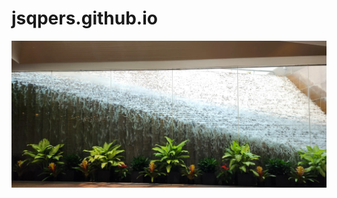 # jsqpers.github.io
<picture>
 <img alt="Waterfall with plants in front" src="https://github.com/jsqpers/jsqpers.github.io/blob/main/photos%2Fplants%20and%20waterfall.webp">
</picture>
